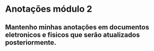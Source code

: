 # Anotações módulo 2

## Mantenho minhas anotações em documentos eletronicos e fisicos que serão atualizados posteriormente.